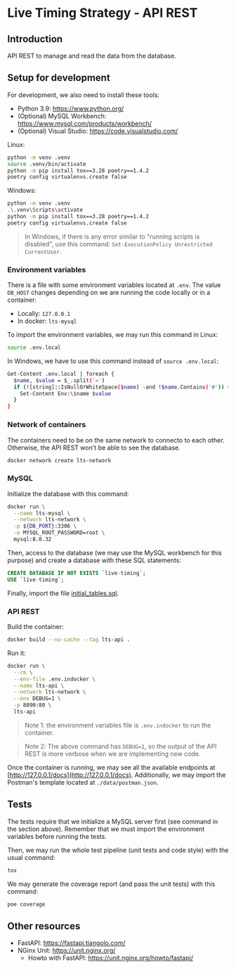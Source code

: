 # Live Timing Strategy - API REST

## Introduction

API REST to manage and read the data from the database.

## Setup for development

For development, we also need to install these tools:
- Python 3.9: https://www.python.org/
- (Optional) MySQL Workbench: https://www.mysql.com/products/workbench/
- (Optional) Visual Studio: https://code.visualstudio.com/

Linux:
```sh
python -m venv .venv
source .venv/bin/activate
python -m pip install tox==3.28 poetry==1.4.2
poetry config virtualenvs.create false
```

Windows:
```sh
python -m venv .venv
.\.venv\Scripts\activate
python -m pip install tox==3.28 poetry==1.4.2
poetry config virtualenvs.create false
```

> In Windows, if there is any error similar to "running scripts is disabled",
  use this command: `Set-ExecutionPolicy Unrestricted CurrentUser`.

### Environment variables

There is a file with some environment variables located at `.env`. The
value `DB_HOST` changes depending on we are running the code locally or in a
container:
- Locally: `127.0.0.1`
- In docker: `lts-mysql`

To import the environment variables, we may run this command in Linux:
```sh
source .env.local
```

In Windows, we have to use this command instead of `source .env.local`:
```sh
Get-Content .env.local | foreach {
  $name, $value = $_.split('=')
  if (![string]::IsNullOrWhiteSpace($name) -and !$name.Contains('#')) {
    Set-Content Env:\$name $value
  }
}
```

### Network of containers

The containers need to be on the same network to connecto to each other.
Otherwise, the API REST won't be able to see the database.
```sh
docker network create lts-network
```

### MySQL

Initialize the database with this command:
```sh
docker run \
  --name lts-mysql \
  --network lts-network \
  -p ${DB_PORT}:3306 \
  -e MYSQL_ROOT_PASSWORD=root \
  mysql:8.0.32
```

Then, access to the database (we may use the MySQL workbench for this purpose)
and create a database with these SQL statements:
```sql
CREATE DATABASE	IF NOT EXISTS `live-timing`;
USE `live-timing`;
```

Finally, import the file [initial_tables.sql](./data/initial_tables.sql).

### API REST

Build the container:
```sh
docker build --no-cache --tag lts-api .
```

Run it:
```sh
docker run \
  --rm \
  --env-file .env.indocker \
  --name lts-api \
  --network lts-network \
  --env DEBUG=1 \
  -p 8090:80 \
  lts-api
```

> Note 1: the environment variables file is `.env.indocker` to run the
  container.

> Note 2: The above command has `DEBUG=1`, so the output of the API REST is
  more verbose when we are implementing new code.

Once the container is running, we may see all the available endpoints at
[http://127.0.0.1/docs](http://127.0.0.1/docs). Additionally, we may import the
Postman's template located at `./data/postman.json`.

## Tests

The tests require that we initialize a MySQL server first (see command in
the section above). Remember that we must import the environment variables
before running the tests.

Then, we may run the whole test pipeline (unit tests and code style) with the
usual command:
```sh
tox
```

We may generate the coverage report (and pass the unit tests) with this command:
```sh
poe coverage
```

## Other resources

- FastAPI: https://fastapi.tiangolo.com/
- NGinx Unit: https://unit.nginx.org/
  - Howto with FastAPI: https://unit.nginx.org/howto/fastapi/
